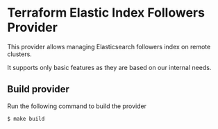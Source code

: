 # Terraform Elastic Index Followers Provider

This provider allows managing Elasticsearch followers index on remote clusters.

It supports only basic features as they are based on our internal needs.

## Build provider

Run the following command to build the provider

```shell
$ make build
```
